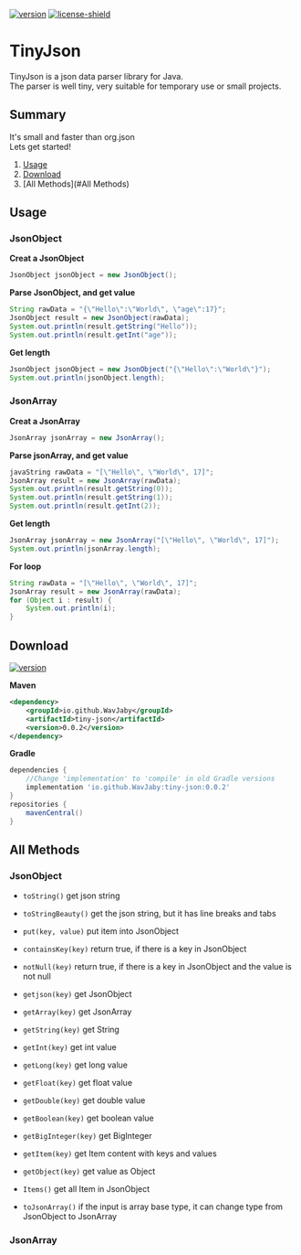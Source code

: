 [version]: https://shields.io/maven-metadata/v?metadataUrl=https://repo1.maven.org/maven2/io/github/WavJaby/tiny-json/maven-metadata.xml&color=informational&label=Download
[license-shield]: https://img.shields.io/badge/License-Apache%202.0-lightgrey.svg
[download]: #download
[license]: https://github.com/WavJaby/TinyJson/blob/master/LICENSE
[![version][]][download]
[![license-shield][]][license]

# TinyJson
TinyJson is a json data parser library for Java.\
The parser is well tiny, very suitable for temporary use or small projects.

## Summary
It's small and faster than org.json\
Lets get started!
1. [Usage](#Usage)
2. [Download](#Download)
3. [All Methods](#All Methods)

## Usage
### JsonObject
**Creat a JsonObject**
```java
JsonObject jsonObject = new JsonObject();
```
**Parse JsonObject, and get value**
```java
String rawData = "{\"Hello\":\"World\", \"age\":17}";
JsonObject result = new JsonObject(rawData);
System.out.println(result.getString("Hello"));
System.out.println(result.getInt("age"));
```
**Get length**
```java
JsonObject jsonObject = new JsonObject("{\"Hello\":\"World\"}");
System.out.println(jsonObject.length);
```
### JsonArray
**Creat a JsonArray**
```java
JsonArray jsonArray = new JsonArray();
```
**Parse jsonArray, and get value**
```java
javaString rawData = "[\"Hello\", \"World\", 17]";
JsonArray result = new JsonArray(rawData);
System.out.println(result.getString(0));
System.out.println(result.getString(1));
System.out.println(result.getInt(2));
```
**Get length**
```java
JsonArray jsonArray = new JsonArray("[\"Hello\", \"World\", 17]");
System.out.println(jsonArray.length);
```
**For loop**
```java
String rawData = "[\"Hello\", \"World\", 17]";
JsonArray result = new JsonArray(rawData);
for (Object i : result) {
    System.out.println(i);
}
```

## Download
[![version][]][download]

**Maven**
```xml
<dependency>
    <groupId>io.github.WavJaby</groupId>
    <artifactId>tiny-json</artifactId>
    <version>0.0.2</version>
</dependency>
```

**Gradle**
```gradle
dependencies {
    //Change 'implementation' to 'compile' in old Gradle versions
    implementation 'io.github.WavJaby:tiny-json:0.0.2'
}
repositories {
    mavenCentral()
}
```

## All Methods
### JsonObject
- `toString()` get json string
- `toStringBeauty()` get the json string, but it has line breaks and tabs
- `put(key, value)` put item into JsonObject
- `containsKey(key)` return true, if there is a key in JsonObject
- `notNull(key)` return true, if there is a key in JsonObject and the value is not null

- `getjson(key)` get JsonObject
- `getArray(key)` get JsonArray
- `getString(key)` get String
- `getInt(key)` get int value
- `getLong(key)` get long value
- `getFloat(key)` get float value
- `getDouble(key)` get double value
- `getBoolean(key)` get boolean value
- `getBigInteger(key)` get BigInteger
- `getItem(key)` get Item content with keys and values
- `getObject(key)` get value as Object
- `Items()` get all Item in JsonObject
- `toJsonArray()` if the input is array base type, it can change type from JsonObject to JsonArray
### JsonArray